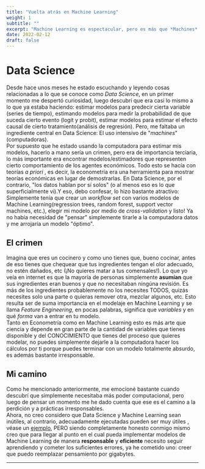 ```yaml
---
title: "Vuelta atrás en Machine Learning"
weight: 1
subtitle: ""
excerpt: "Machine Learning es espectacular, pero es más que *Machines*."
date: 2022-02-12
draft: false
---
```


# Data Science 
Desde hace unos meses he estado escuchando y leyendo cosas relacionadas
a lo que se conoce como *Data Science*, en un primer momento me despertó
curiosidad, luego descubrí que era casi lo mismo a lo que ya estaba haciendo: estimar modelos para predecir cierta variable (series de tiempo), estimando modelos para medir la probabilidad de que suceda cierto evento (logit y probit), estimar modelos para estimar el efecto causal de cierto tratamiento(análisis de regresión). Pero, me faltaba un ingrediente central en Data Science: El uso intensivo de "*machines*" (computadoras).  
Por supuesto que he estado usando la computadora para estimar mis modelos, hacerlo a mano sería un crimen, pero era de importancia terciaria, lo más importante era encontrar modelos/estimadores que representen cierto comportamiento de los agentes económicos. Todo esto se hacía con teorías *a priori* , es decir, la econometría era una herramienta para mostrar teorías económicas en lugar de demostrarlas. En Data Science, por el contrario, "los datos hablan por sí solos" (o al menos eso es lo que superficialmente vi).Y eso, debo confesar, lo hizo bastante atractivo: Simplemente tenía que crear un *workflow set* con varios modelos de Machine Learning(regression trees, random forest, support vector machines, etc.), elegir mi modelo por medio de *cross-validation*  y listo! Ya no había necesidad de "pensar" simplemente tirarle a la computadora datos y me arrojaría un modelo "óptimo".

## El crimen
Imagina que eres un cocinero y como uno tienes que, bueno cocinar, antes de eso tienes que chequear que tus ingredientes tengan el olor adecuado, no estén dañados, etc (¡No quieres matar a tus comensales!). Lo que yo veía en internet es que la mayoría de personas simplemente **asumían** que sus ingredientes eran buenos y que no necesitaban ningúna revisión. Es más de los ingredientes probablemente no los necesites TODOS, quizás necesites solo una parte o quieras remover otra, mezclar algunos, etc. Esto resulta ser de suma importancia en el modelaje en Machine Learning y se llama *Feature Engineering*, en pocas palabras, significa que *variables* y en qué *forma* van a entrar en tu modelo.  
Tanto en Econometría como en Machine Learning esto es más arte que ciencia y depende en gran parte de la cantidad de variables que tienes disponible y del CONOCIMIENTO que tienes del proceso que quieres modelar, no puedes simplemente dejarle a la computadora hacer los cálculos por ti porque puedes terminar con un modelo totalmente absurdo, es además bastante irresponsable.

## Mi camino
Como he mencionado anteriormente, me emocioné bastante cuando descubrí que simplemente necesitaba más poder computacional, pero luego de pensar un momento me he dado cuenta que ese es el camino a la perdición y a prácticas irresponsables.  
Ahora, no creo considero que Data Science y Machine Learning sean inútiles, al contrario, adecuadamente ejecutadas pueden ser muy útiles , véase un [ejemplo](https://www.youtube.com/watch?v=lji-jNsXmAM), PERO siendo completamente honesto conmigo mismo creo que para llegar al punto en el cual pueda implementar modelos de Machine Learning de manera **responsable**  y **eficiente**  necesito seguir aprendiendo y cometer los suficientes errores, ya he cometido uno: creer que puedo reemplazar pensamiento por gigabytes.


---

